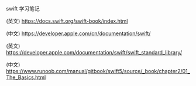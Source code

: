 swift 学习笔记

(英文) https://docs.swift.org/swift-book/index.html

(中文) https://developer.apple.com/cn/documentation/swift/

(英文) https://developer.apple.com/documentation/swift/swift_standard_library/

(中文) https://www.runoob.com/manual/gitbook/swift5/source/_book/chapter2/01_The_Basics.html
